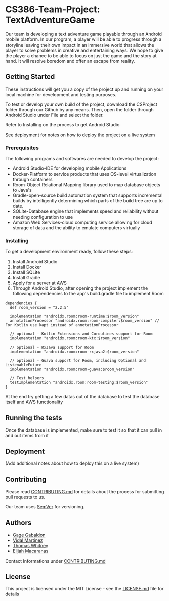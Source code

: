 # CS386-Team-Project: **TextAdventureGame**

Our team is developing a text adventure game playable through an Android mobile platform. In our program, a player will be able to progress through a storyline leaving their own impact in an immersive world that allows the player to solve problems in creative and entertaining ways. We hope to give the player a chance to be able to focus on just the game and the story at hand. It will resolve boredom and offer an escape from reality.

## Getting Started

These instructions will get you a copy of the project up and running on your local machine for development and testing purposes. 

To test or develop your own build of the project, download the CSProject folder through our Github by any means. Then, open the folder through Android Studio under File and select the folder. 

Refer to Installing on the process to get Android Studio 

See deployment for notes on how to deploy the project on a live system


### Prerequisites

The following programs and softwares are needed to develop the project:

- Android Studio-IDE for developing mobile Applications
- Docker-Platform to service products that uses OS-level virtualization through containers
- Room-Object Relational Mapping library used to map database objects to Java's
- Gradle-open-source build automation system that supports incremental builds by intelligently determining which parts of the build tree are up to date.
- SQLite-Database engine that implements speed and reliability without needing configuration to use
- Amazon Web Services-cloud computing service allowing for cloud storage of data and the ability to emulate computers virtually

### Installing

To get a development environment ready, follow these steps:

1. Install Android Studio
2. Install Docker
3. Install SQLite
4. Install Gradle
5. Apply for a server at AWS
6. Through Android Studio, after opening the project implement the following dependencies to the app's build.gradle file to implement Room
```
dependencies {
  def room_version = "2.2.5"

  implementation "androidx.room:room-runtime:$room_version"
  annotationProcessor "androidx.room:room-compiler:$room_version" // For Kotlin use kapt instead of annotationProcessor

  // optional - Kotlin Extensions and Coroutines support for Room
  implementation "androidx.room:room-ktx:$room_version"

  // optional - RxJava support for Room
  implementation "androidx.room:room-rxjava2:$room_version"

  // optional - Guava support for Room, including Optional and ListenableFuture
  implementation "androidx.room:room-guava:$room_version"

  // Test helpers
  testImplementation "androidx.room:room-testing:$room_version"
}

```

At the end try getting a few datas out of the database to test the database itself and AWS functionality 

## Running the tests

Once the database is implemented, make sure to test it so that it can pull in and out items from it

## Deployment

(Add additional notes about how to deploy this on a live system)


## Contributing

Please read [CONTRIBUTING.md](https://github.com/GageGabaldon/CS386-Team-Project/blob/master/CONTRIBUTING.md) for details about the process for submitting pull requests to us.

Our team uses [SemVer](http://semver.org/) for versioning.

## Authors

- [Gage Gabaldon](https://github.com/GageGabaldon)
- [Vidal Martinez](https://github.com/vidalrmartinez)
- [Thomas Whitney](https://github.com/ymmot7)
- [Elijah Macaranas](https://github.com/elij48)

Contact Informations under [CONTRIBUTING.md](https://github.com/GageGabaldon/CS386-Team-Project/blob/master/CONTRIBUTING.md)

## License

This project is licensed under the MIT License - see the [LICENSE.md](https://github.com/GageGabaldon/CS386-Team-Project/blob/master/LICENSE.md) file for details

